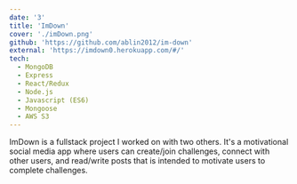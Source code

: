 ```yaml
---
date: '3'
title: 'ImDown'
cover: './imDown.png'
github: 'https://github.com/ablin2012/im-down'
external: 'https://imdown0.herokuapp.com/#/'
tech:
  - MongoDB
  - Express
  - React/Redux
  - Node.js
  - Javascript (ES6)
  - Mongoose
  - AWS S3
---
```


ImDown is a fullstack project I worked on with two others. It's a motivational social media app where users can create/join challenges, connect with other users, and read/write posts that is intended to motivate users to complete challenges.